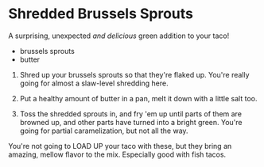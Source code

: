 Shredded Brussels Sprouts
=========================

A surprising, unexpected *and delicious* green addition to your taco!

* brussels sprouts
* butter

1. Shred up your brussels sprouts so that they're flaked up. You're really going for almost a slaw-level shredding here.

2. Put a healthy amount of butter in a pan, melt it down with a little salt too.

3. Toss the shredded sprouts in, and fry 'em up until parts of them are browned up, and other parts have turned into a bright green. You're going for partial caramelization, but not all the way.

You're not going to LOAD UP your taco with these, but they bring an amazing, mellow flavor to the mix. Especially good with fish tacos.
